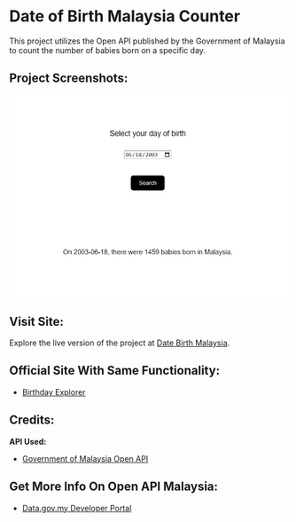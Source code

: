 # Date of Birth Malaysia Counter

This project utilizes the Open API published by the Government of Malaysia to count the number of babies born on a specific day.

## Project Screenshots:

![Project Screenshot](https://raw.githubusercontent.com/ongcl03/Date-Birth-Malaysia/main/images/project-screenshot.png?token=GHSAT0AAAAAACKBI7CM2EXKSLYO7AINUPASZK5TSEQ)

## Visit Site:

Explore the live version of the project at [Date Birth Malaysia](https://ongcl03.github.io/Date-Birth-Malaysia/).

## Official Site With Same Functionality:
- [Birthday Explorer](https://data.gov.my/dashboard/birthday-explorer)

## Credits:

**API Used:**
- [Government of Malaysia Open API](https://developer.data.gov.my/static-api/data-catalogue)

## Get More Info On Open API Malaysia:

- [Data.gov.my Developer Portal](https://developer.data.gov.my/)
